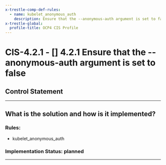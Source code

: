 ```yaml
---
x-trestle-comp-def-rules:
  - name: kubelet_anonymous_auth
    description: Ensure that the --anonymous-auth argument is set to false
x-trestle-global:
  profile-title: OCP4 CIS Profile
---
```


# CIS-4.2.1 - \[\] 4.2.1 Ensure that the --anonymous-auth argument is set to false

## Control Statement

______________________________________________________________________

## What is the solution and how is it implemented?

<!-- For implementation status enter one of: implemented, partial, planned, alternative, not-applicable -->

<!-- Note that the list of rules under ### Rules: is read-only and changes will not be captured after assembly to JSON -->

### Rules:

  - kubelet_anonymous_auth

### Implementation Status: planned

______________________________________________________________________
